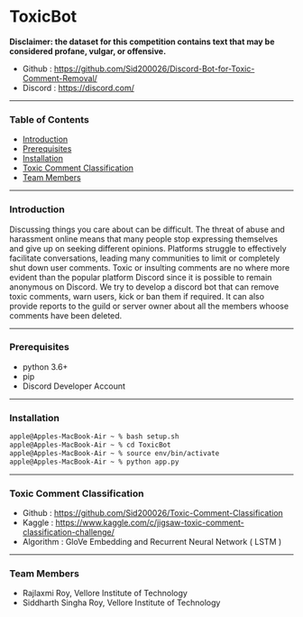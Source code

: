 # ToxicBot

**Disclaimer: the dataset for this competition contains text that may be considered profane, vulgar, or offensive.**

- Github : https://github.com/Sid200026/Discord-Bot-for-Toxic-Comment-Removal/
- Discord : https://discord.com/

---

### Table of Contents

- [ Introduction ](#introduction)
- [ Prerequisites](#prereq)
- [ Installation](#installation)
- [ Toxic Comment Classification](#toxic)
- [ Team Members](#team)

---

<a name="introduction" />

### Introduction

Discussing things you care about can be difficult. The threat of abuse and harassment online means that many people stop expressing themselves and give up on seeking different opinions. Platforms struggle to effectively facilitate conversations, leading many communities to limit or completely shut down user comments. Toxic or insulting comments are no where more evident than the popular platform Discord since it is possible to remain anonymous on Discord. We try to develop a discord bot that can remove toxic comments, warn users, kick or ban them if required. It can also provide reports to the guild or server owner about all the members whoose comments have been deleted.

---

<a name="prereq" />

### Prerequisites

- python 3.6+
- pip
- Discord Developer Account

---

<a name="installation" />

### Installation

```bash
apple@Apples-MacBook-Air ~ % bash setup.sh
apple@Apples-MacBook-Air ~ % cd ToxicBot
apple@Apples-MacBook-Air ~ % source env/bin/activate
apple@Apples-MacBook-Air ~ % python app.py
```

---

<a name="toxic" />

### Toxic Comment Classification

- Github : https://github.com/Sid200026/Toxic-Comment-Classification
- Kaggle : https://www.kaggle.com/c/jigsaw-toxic-comment-classification-challenge/
- Algorithm : GloVe Embedding and Recurrent Neural Network ( LSTM )

---

<a name="team" />

### Team Members

- Rajlaxmi Roy, Vellore Institute of Technology
- Siddharth Singha Roy, Vellore Institute of Technology
